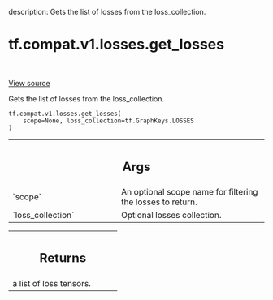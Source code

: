 description: Gets the list of losses from the loss_collection.

<div itemscope itemtype="http://developers.google.com/ReferenceObject">
<meta itemprop="name" content="tf.compat.v1.losses.get_losses" />
<meta itemprop="path" content="Stable" />
</div>

# tf.compat.v1.losses.get_losses

<!-- Insert buttons and diff -->

<table class="tfo-notebook-buttons tfo-api nocontent" align="left">

</table>

<a target="_blank" href="/code/stable/tensorflow/python/ops/losses/util.py">View source</a>



Gets the list of losses from the loss_collection.

<pre class="devsite-click-to-copy prettyprint lang-py tfo-signature-link">
<code>tf.compat.v1.losses.get_losses(
    scope=None, loss_collection=tf.GraphKeys.LOSSES
)
</code></pre>



<!-- Placeholder for "Used in" -->


<!-- Tabular view -->
 <table class="responsive fixed orange">
<colgroup><col width="214px"><col></colgroup>
<tr><th colspan="2"><h2 class="add-link">Args</h2></th></tr>

<tr>
<td>
`scope`
</td>
<td>
An optional scope name for filtering the losses to return.
</td>
</tr><tr>
<td>
`loss_collection`
</td>
<td>
Optional losses collection.
</td>
</tr>
</table>



<!-- Tabular view -->
 <table class="responsive fixed orange">
<colgroup><col width="214px"><col></colgroup>
<tr><th colspan="2"><h2 class="add-link">Returns</h2></th></tr>
<tr class="alt">
<td colspan="2">
a list of loss tensors.
</td>
</tr>

</table>

